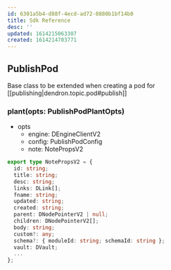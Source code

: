 ```yaml
---
id: 6301a5b4-d88f-4ecd-ad72-0880b1bf14b0
title: Sdk Reference
desc: ''
updated: 1614215063307
created: 1614214703771
---
```



## PublishPod

Base class to be extended when creating a pod for [[publishing|dendron.topic.pod#publish]]

### plant(opts: PublishPodPlantOpts<T>)
- opts
    - engine: DEngineClientV2
    - config: PublishPodConfig
    - note: NotePropsV2
```ts
export type NotePropsV2 = {
  id: string;
  title: string;
  desc: string;
  links: DLink[];
  fname: string;
  updated: string;
  created: string;
  parent: DNodePointerV2 | null;
  children: DNodePointerV2[];
  body: string;
  custom?: any;
  schema?: { moduleId: string; schemaId: string };
  vault: DVault;
  ...
};
```